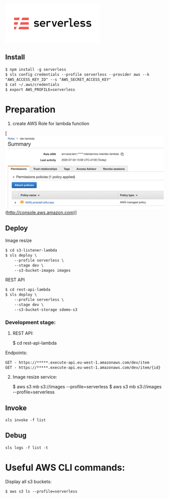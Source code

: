 [![Serverless](images/logo.png)](https://www.serverless.com)

## Install

    $ npm install -g serverless
    $ sls config credentials --profile serverless --provider aws --k "AWS_ACCESS_KEY_ID" --s "AWS_SECRET_ACCESS_KEY"
    $ cat ~/.aws/credentials
    $ export AWS_PROFILE=serverless


# Preparation


1. create AWS Role for lambda function

[![Role](images/aws-role-lambda.jpg)(http://console.aws.amazon.com)]


## Deploy

Image resize

    $ cd s3-listener-lambda
    $ sls deploy \
        --profile serverless \
        --stage dev \
        --s3-bucket-images images


REST API

    $ cd rest-api-lambda
    $ sls deploy \
        --profile serverless \
        --stage dev \
        --s3-bucket-storage sdemo-s3



### Development stage:

1. REST API:

    $ cd rest-api-lambda



Endpoints:

    GET - https://*****.execute-api.eu-west-1.amazonaws.com/dev/item
    GET - https://*****.execute-api.eu-west-1.amazonaws.com/dev/item/{id}


2. Image resize service:

    $ aws s3 mb s3://images --profile=serverless
    $ aws s3 mb s3://images --profile=serverless




## Invoke

    sls invoke -f list


## Debug

    sls logs -f list -t



# Useful AWS CLI commands:

Display all s3 buckets:

    $ aws s3 ls --profile=serverless
